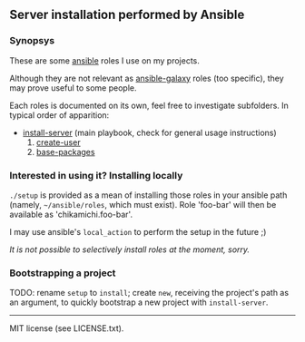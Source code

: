 Server installation performed by Ansible
----------------------------------------

### Synopsys

These are some [ansible](http://www.ansible.com) roles I use on my projects.

Although they are not relevant as [ansible-galaxy](https://galaxy.ansible.com/)
roles (too specific), they may prove useful to some people.

Each roles is documented on its own, feel free to investigate subfolders. In
typical order of apparition:

* [install-server](https://github.com/chikamichi/my-ansible-galaxy/tree/master/install-server) (main playbook, check for general usage instructions)
    1. [create-user](https://github.com/chikamichi/my-ansible-galaxy/tree/master/create-user)
    2. [base-packages](https://github.com/chikamichi/my-ansible-galaxy/tree/master/base-packages)

### Interested in using it? Installing locally

`./setup` is provided as a mean of installing those roles in your ansible path
(namely, `~/ansible/roles`, which must exist). Role 'foo-bar' will then be
available as 'chikamichi.foo-bar'.

I may use ansible's `local_action` to perform the setup in the future ;)

*It is not possible to selectively install roles at the moment, sorry.*

### Bootstrapping a project

TODO: rename `setup` to `install`; create `new`, receiving the project's path
as an argument, to quickly bootstrap a new project with `install-server`.

---

MIT license (see LICENSE.txt).
